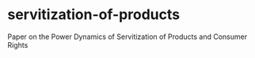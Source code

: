 # servitization-of-products
Paper on the Power Dynamics of Servitization of Products and Consumer Rights
